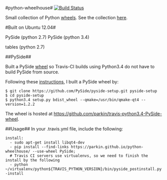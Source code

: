 #python-wheelhouse#
[![Build Status](https://travis-ci.org/parkin/python-wheelhouse.svg?branch=master)](https://travis-ci.org/parkin/python-wheelhouse)

Small collection of Python [wheels](http://wheel.readthedocs.org/en/latest/). See the collection [here](https://parkin.github.io/python-wheelhouse/).

#Built on Ubuntu 12.04#

PySide (python 2.7)
PySide (python 3.4)

tables (python 2.7)

##PySide##

Built a PySide [wheel](http://wheel.readthedocs.org/en/latest/) so Travis-CI builds using Python3.4 do not have to build PySide from source.

Following these [instructions](http://pyside.readthedocs.org/en/latest/building/linux.html), I built a PySide wheel by:

    $ git clone https://github.com/PySide/pyside-setup.git pyside-setup
    $ cd pyside-setup
    $ python3.4 setup.py bdist_wheel --qmake=/usr/bin/qmake-qt4 --version=1.2.2
    
The wheel is hosted at https://github.com/parkin/travis-python3.4-PySide-wheel.

##Usage##
In your .travis.yml file, include the following:

    install:
      - sudo apt-get install libqt4-dev
      - pip install --find-links https://parkin.github.io/python-wheelhouse/ --use-wheel PySide;
      # Travis CI servers use virtualenvs, so we need to finish the install by the following
      - python ~/virtualenv/python${TRAVIS_PYTHON_VERSION}/bin/pyside_postinstall.py -install

